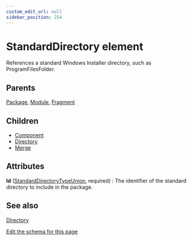 ```yaml
---
custom_edit_url: null
sidebar_position: 254
---
```

# StandardDirectory element
References a standard Windows Installer directory, such as ProgramFilesFolder.

## Parents
[Package](package.md), [Module](module.md), [Fragment](fragment.md)

## Children
* [Component](component.md) 
* [Directory](directory.md) 
* [Merge](merge.md) 

## Attributes
**Id** ([StandardDirectoryTypeUnion](standarddirectorytype.md 'A Windows Installer standard directory.'), required)
  : The identifier of the standard directory to include in the package.


## See also
[Directory](directory.md)

[Edit the schema for this page](https://github.com/wixtoolset/web/blob/master/src/xsd4/wix.xsd)